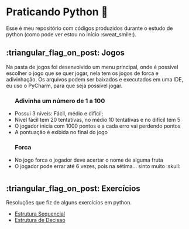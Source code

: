 # Praticando Python :snake:

<p>Esse é meu repositório com códigos produzidos durante o estudo de python (como pode ver estou no início :sweat_smile:).</p>

<h2>:triangular_flag_on_post: Jogos</h2>
<p>Na pasta de jogos foi desenvolvido um menu principal, onde é possível escolher o jogo que se quer jogar, nela tem os jogos de forca e adivinhação.
Os arquivos podem ser baixados e executados em uma IDE, eu uso o PyCharm, para que seja possível jogar.</p>
<ul>
    <h3><b>Adivinha um número de 1 a 100</b></h3>
    <li>Possui 3 níveis: Fácil, médio e difícil;</li>
    <li>Nível fácil tem 20 tentativas, no médio 10 tentativas e no difícil tem 5</li>
    <li>O jogador inicia com 1000 pontos e a cada erro vai perdendo pontos</li>
    <li>A pontuação é exibida no final do jogo</li>
</ul>
<ul>
   <h3>Forca</h3>
   <li>No jogo forca o jogador deve acertar o nome de alguma fruta</li>
   <li>O jogador pode errar até 6 vezes, pois na sétima... sinto muito :skull:</li>
</ul>

# 

<h2>:triangular_flag_on_post: Exercícios</h2>

<p>Resoluções que fiz de alguns exercícios em python. </p>

* [Estrutura Sequencial](https://github.com/Lucas-Dias-Aragao/Praticando-o-Python/tree/main/lista_de_exercicios/EstruturaSequencial)
* [Estrutura de Decisao](https://github.com/Lucas-Dias-Aragao/Praticando-o-Python/tree/main/lista_de_exercicios/EstruturaDeDecisao)
    
    
    

